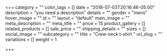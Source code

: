 +++
category = ""
color_tags = []
date = "2018-07-03T20:16:46-05:00"
description = "you need a description"
details = ""
gender = "mens"
hover_image = ""
id = ""
layout = "default"
main_image = ""
meta_description = ""
meta_title = ""
price = 15
product_gallery = []
related_products = []
sale_price = ""
shipping_details = ""
sizes = []
social_image = ""
subcategory = ""
title = "Crew-neck t-shirt "
url_slug = ""
variations = []
weight = 1

+++
